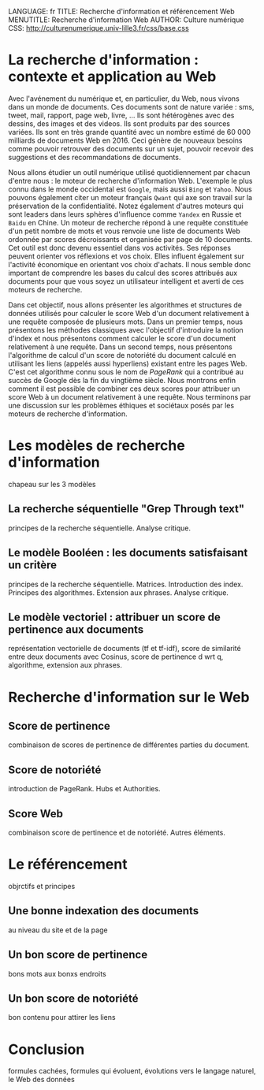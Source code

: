 LANGUAGE:   fr
TITLE:   Recherche d'information et référencement Web
MENUTITLE: Recherche d'information Web
AUTHOR: Culture numérique
CSS: http://culturenumerique.univ-lille3.fr/css/base.css

<!-- pandoc -t latex -V geometry:margin=3cm --toc ri.md -o ri.pdf -->

<!-- pandoc -F ext.py -t latex -V geometry:margin=3cm --toc ri.md -o ri.pdf -->

# La recherche d'information : contexte et application au Web

Avec l'avénement du numérique et, en particulier, du Web, nous vivons
dans un monde de documents. Ces documents sont de nature variée : sms,
tweet, mail, rapport, page web, livre, ... Ils sont hétérogènes avec
des dessins, des images et des videos. Ils sont produits par des
sources variées. Ils sont en très grande quantité avec un nombre
estimé de 60 000 milliards de documents Web en 2016. Ceci génère de
nouveaux besoins comme pouvoir retrouver des documents sur un sujet,
pouvoir recevoir des suggestions et des recommandations de
documents.

Nous allons étudier un outil numérique utilisé quotidiennement par
chacun d'entre nous : le moteur de recherche d'information
Web. L'exemple le plus connu dans le monde occidental est `Google`,
mais aussi `Bing` et `Yahoo`. Nous pouvons également citer un moteur
français `Qwant` qui axe son travail sur la préservation de la
confidentialité. Notez également d'autres moteurs qui sont leaders
dans leurs sphères d'influence comme `Yandex` en Russie et `Baidu` en
Chine. Un moteur de recherche répond à une requête constituée d'un
petit nombre de mots et vous renvoie une liste de documents Web
ordonnée par scores décroissants et organisée par page de 10
documents. Cet outil est donc devenu essentiel dans vos activités. Ses
réponses peuvent orienter vos réflexions et vos choix. Elles influent
également sur l'activité économique en orientant vos choix
d'achats. Il nous semble donc important de comprendre les bases du
calcul des scores attribués aux documents pour que vous soyez un
utilisateur intelligent et averti de ces moteurs de recherche.

Dans cet objectif, nous allons présenter les algorithmes et structures
de données utilisés pour calculer le score Web d'un document
relativement à une requête composée de plusieurs mots. Dans un premier
temps, nous présentons les méthodes classiques avec l'objectif
d'introduire la notion d'index et nous présentons comment calculer le
score d'un document relativement à une requête. Dans un second temps,
nous présentons l'algorithme de calcul d'un score de notoriété du
document calculé en utilisant les liens (appelés aussi hyperliens)
existant entre les pages Web. C'est cet algorithme connu sous le nom
de *PageRank* qui a contribué au succès de Google dès la fin du
vingtième siècle. Nous montrons enfin comment il est possible de
combiner ces deux scores pour attribuer un score Web à un document
relativement à une requête. Nous terminons par une discussion sur les
problèmes éthiques et sociétaux posés par les moteurs de recherche
d'information.

# Les modèles de recherche d'information

chapeau sur les 3 modèles

## La recherche séquentielle "Grep Through text"

principes de la recherche séquentielle. Analyse critique.

## Le modèle Booléen : les documents satisfaisant un critère

principes de la recherche séquentielle. Matrices. Introduction des
index. Principes des algorithmes. Extension aux phrases. Analyse critique.

## Le modèle vectoriel : attribuer un score de pertinence aux documents

représentation vectorielle de documents (tf et tf-idf), score de
similarité entre deux documents avec Cosinus, score de pertinence d
wrt q, algorithme, extension aux phrases.

# Recherche d'information sur le Web

## Score de pertinence

combinaison de scores de pertinence de différentes parties du document.

## Score de notoriété

introduction de PageRank. Hubs et Authorities.

## Score Web

combinaison score de pertinence et de notoriété. Autres éléments.

# Le référencement

objrctifs et principes

## Une bonne indexation des documents

au niveau du site et de la page

## Un bon score de pertinence

bons mots aux bonxs endroits

## Un bon score de notoriété

bon contenu pour attirer les liens

# Conclusion

formules cachées, formules qui évoluent, évolutions vers le langage
naturel, le Web des données

